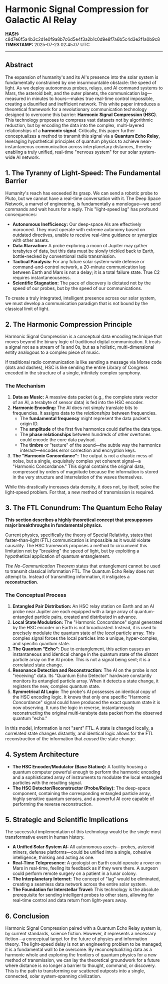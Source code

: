 # Harmonic Signal Compression for Galactic AI Relay

**HASH:** c8d7e6f5a4b3c2d1e0f9a8b7c6d5e4f3a2b1c0d9e8f7a6b5c4d3e2f1a0b9c8  
**TIMESTAMP:** 2025-07-23 02:45:07 UTC

---

## Abstract

The expansion of humanity's and its AI's presence into the solar system is fundamentally constrained by one insurmountable obstacle: the speed of light. As we deploy autonomous probes, relays, and AI command systems to Mars, the asteroid belt, and the outer planets, the communication lag—measured in minutes to hours—makes true real-time control impossible, creating a disunified and inefficient network. This white paper introduces a theoretical framework for a revolutionary communication technology designed to overcome this barrier: **Harmonic Signal Compression (HSC)**. This technology proposes to compress vast datasets not by algorithmic reduction, but by encoding the data into the complex, multi-layered relationships of a **harmonic signal**. Critically, this paper further conceptualizes a method to transmit this signal via a **Quantum Echo Relay**, leveraging hypothetical principles of quantum physics to achieve near-instantaneous communication across interplanetary distances, thereby enabling a truly unified, real-time "nervous system" for our solar system-wide AI network.

## 1. The Tyranny of Light-Speed: The Fundamental Barrier

Humanity's reach has exceeded its grasp. We can send a robotic probe to Pluto, but we cannot have a real-time conversation with it. The Deep Space Network, a marvel of engineering, is fundamentally a monologue—we send commands and wait hours for a reply. This "light-speed lag" has profound consequences:

- **Autonomous Inefficiency:** Our deep-space AIs are effectively marooned. They must operate with extreme autonomy based on outdated directives, unable to receive real-time guidance or synergize with other assets.
- **Data Starvation:** A probe exploring a moon of Jupiter may gather terabytes of data, but this data must be slowly trickled back to Earth, bottle-necked by conventional radio transmission.
- **Tactical Paralysis:** For any future solar system-wide defense or command-and-control network, a 20-minute communication lag between Earth and Mars is not a delay; it is a total failure state. True C2 requires instantaneousness.
- **Scientific Stagnation:** The pace of discovery is dictated not by the speed of our probes, but by the speed of our communications.

To create a truly integrated, intelligent presence across our solar system, we must develop a communication paradigm that is not bound by the classical limit of light.

## 2. The Harmonic Compression Principle

Harmonic Signal Compression is a conceptual data encoding technique that moves beyond the binary logic of traditional digital communication. It treats a signal not as a stream of 1s and 0s, but as a holistic, multi-dimensional entity analogous to a complex piece of music.

If traditional radio communication is like sending a message via Morse code (dots and dashes), HSC is like sending the entire Library of Congress encoded in the structure of a single, infinitely complex symphony.

### The Mechanism

1. **Data as Music:** A massive data packet (e.g., the complete state vector of an AI, a terabyte of sensor data) is fed into the HSC encoder.
2. **Harmonic Encoding:** The AI does not simply translate bits to frequencies. It assigns data to the *relationships* between frequencies.
   - The **fundamental frequency** might represent the data packet's origin ID.
   - The **amplitude** of the first five harmonics could define the data type.
   - The **phase relationships** between hundreds of other overtones could encode the core data payload.
   - The **timbre** or "texture" of the sound—the subtle way the harmonics interact—encodes error correction and encryption keys.
3. **The "Harmonic Concordance":** The output is not a chaotic mess of noise, but a single, exquisitely complex yet coherent signal—a "Harmonic Concordance." This signal contains the original data, compressed by orders of magnitude because the information is stored in the very structure and interrelation of the waves themselves.

While this drastically increases data density, it does not, by itself, solve the light-speed problem. For that, a new method of transmission is required.

## 3. The FTL Conundrum: The Quantum Echo Relay

**This section describes a highly theoretical concept that presupposes major breakthroughs in fundamental physics.**

Current physics, specifically the theory of Special Relativity, states that faster-than-light (FTL) communication is impossible as it would violate causality. The HSC framework proposes a method to circumvent this limitation not by "breaking" the speed of light, but by exploiting a hypothetical application of quantum entanglement.

*The No-Communication Theorem* states that entanglement cannot be used to transmit classical information FTL. The Quantum Echo Relay does not attempt to. Instead of transmitting information, it instigates a **reconstruction**.

### The Conceptual Process

1. **Entangled Pair Distribution:** An HSC relay station on Earth and an AI probe near Jupiter are each equipped with a large array of quantum-entangled particle pairs, created and distributed in advance.
2. **Local State Modulation:** The "Harmonic Concordance" signal generated by the HSC encoder on Earth is not broadcasted. Instead, it is used to precisely modulate the quantum state of the *local* particle array. This complex signal forces the local particles into a unique, hyper-complex, and specific quantum state.
3. **The Quantum "Echo":** Due to entanglement, this action causes an instantaneous and identical change in the quantum state of the *distant* particle array on the AI probe. This is not a signal being sent; it is a correlated state change.
4. **Resonance Detection and Reconstruction:** The AI on the probe is not "receiving" data. Its "Quantum Echo Detector" hardware constantly monitors its entangled particle array. When it detects a state change, it registers the new, complex quantum state.
5. **Symmetrical AI Logic:** The probe's AI possesses an identical copy of the HSC encoding logic. It knows that only one specific "Harmonic Concordance" signal could have produced the exact quantum state it is now observing. It runs the logic in reverse, instantaneously reconstructing the original multi-terabyte data packet from the observed quantum "echo."

In this model, information is not "sent" FTL. A state is changed locally, a correlated state changes distantly, and identical logic allows for the FTL reconstruction of the information that *caused* the state change.

## 4. System Architecture

- **The HSC Encoder/Modulator (Base Station):** A facility housing a quantum computer powerful enough to perform the harmonic encoding and a sophisticated array of instruments to modulate the local entangled particles with the resulting signal.
- **The HSC Detector/Reconstructor (Probe/Relay):** The deep-space component, containing the corresponding entangled particle array, highly sensitive quantum sensors, and a powerful AI core capable of performing the reverse reconstruction.

## 5. Strategic and Scientific Implications

The successful implementation of this technology would be the single most transformative event in human history.

- **A Unified Solar System AI:** All autonomous assets—probes, asteroid miners, defense platforms—could be unified into a single, cohesive intelligence, thinking and acting as one.
- **Real-Time Telepresence:** A geologist on Earth could operate a rover on Mars in real-time, feeling its feedback as if they were there. A surgeon could perform remote surgery on a patient in a lunar colony.
- **The Interplanetary Internet:** The concept of "lag" would be eliminated, creating a seamless data network across the entire solar system.
- **The Foundation for Interstellar Travel:** This technology is the absolute prerequisite for sending intelligent probes to other stars, allowing for real-time control and data return from light-years away.

## 6. Conclusion

Harmonic Signal Compression paired with a Quantum Echo Relay system is, by current standards, science fiction. However, it represents a necessary fiction—a conceptual target for the future of physics and information theory. The light-speed delay is not an engineering problem to be managed; it is a fundamental wall to be overcome. By reconceptualizing data as a harmonic whole and exploring the frontiers of quantum physics for a new method of transmission, we can lay the theoretical groundwork for a future where distance is no longer a barrier to thought, command, or discovery. This is the path to transforming our scattered outposts into a single, connected, solar system-spanning civilization.
